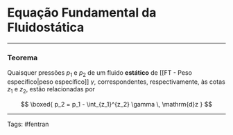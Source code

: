 # Equação Fundamental da Fluidostática

---

### Teorema

Quaisquer pressões $p_1$ e $p_2$ de um fluido **estático** de [[FT - Peso específico|peso específico]]  $\gamma$, correspondentes, respectivamente, às cotas $z_1$ e $z_2$, estão relacionadas por

$$
\boxed{
p_2 = p_1 -  \int_{z_1}^{z_2} \gamma \, \mathrm{d}z
}
$$

---

Tags: #fentran 